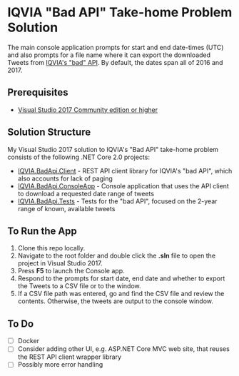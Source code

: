# IQVIA "Bad API" Take-home Problem Solution

The main console application prompts for start and end date-times (UTC) and also prompts for a file name where it can export the downloaded Tweets from [IQVIA's "bad" API](https://badapi.iqvia.io/swagger/). By default, the dates span all of 2016 and 2017.

## Prerequisites
- [Visual Studio 2017 Community edition or higher](https://www.visualstudio.com/downloads/)

## Solution Structure
My Visual Studio 2017 solution to IQVIA's "Bad API" take-home problem consists of the following .NET Core 2.0 projects:

- [IQVIA.BadApi.Client](https://github.com/paultorvik/iqvia-badapi/tree/master/IQVIA.BadApi.Client) - REST API client library for IQVIA's "bad API", which also accounts for lack of paging
- [IQVIA.BadApi.ConsoleApp](https://github.com/paultorvik/iqvia-badapi/tree/master/IQVIA.BadApi.ConsoleApp) - Console application that uses the API client to download a requested date range of tweets
- [IQVIA.BadApi.Tests](https://github.com/paultorvik/iqvia-badapi/tree/master/IQVIA.BadApi.Tests) - Tests for the "bad API", focused on the 2-year range of known, available tweets

## To Run the App

1. Clone this repo locally.
2. Navigate to the root folder and double click the **.sln** file to open the project in Visual Studio 2017.
3. Press **F5** to launch the Console app.
4. Respond to the prompts for start date, end date and whether to export the Tweets to a CSV file or to the window.
5. If a CSV file path was entered, go and find the CSV file and review the contents.
Otherwise, the tweets are output to the console window.

## To Do
- [ ] Docker
- [ ] Consider adding other UI, e.g. ASP.NET Core MVC web site, that reuses the REST API client wrapper library
- [ ] Possibly more error handling
